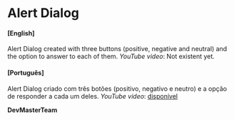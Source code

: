 # Alert Dialog

#### [English]
Alert Dialog created with three buttons (positive, negative and neutral) and the option to answer to each of them.
*YouTube video*: Not existent yet.

#### [Português]
Alert Dialog criado com três botões (positivo, negativo e neutro) e a opção de responder a cada um deles.
*YouTube video*: [disponível](https://www.youtube.com/watch?v=eEFuesvtQN0)

**DevMasterTeam**